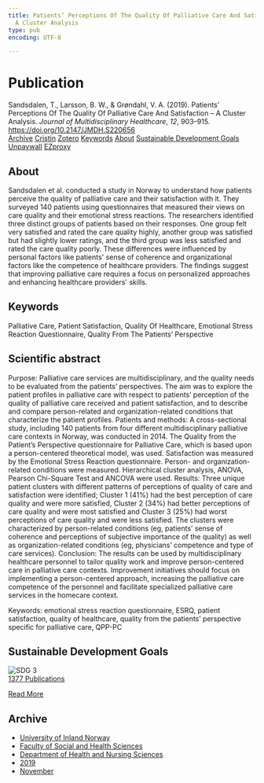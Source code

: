 ```yaml
---
title: Patients’ Perceptions Of The Quality Of Palliative Care And Satisfaction –
  A Cluster Analysis
type: pub
encoding: UTF-8

---
```

<h1>Publication</h1>
<article id="csl-bib-container-PF9JJSUD" class="csl-bib-container">
  <div class="csl-bib-body"> <div class="csl-entry">Sandsdalen, T., Larsson, B. W., &#38; Grøndahl, V. A. (2019). Patients’ Perceptions Of The Quality Of Palliative Care And Satisfaction – A Cluster Analysis. <i>Journal of Multidisciplinary Healthcare</i>, <i>12</i>, 903–915. <a href="https://doi.org/10.2147/JMDH.S220656">https://doi.org/10.2147/JMDH.S220656</a></div> </div>
  <div class="csl-bib-buttons">
    <a href="#taxonomy-article-PF9JJSUD" alt="archive" class="csl-bib-button">Archive</a>
    <a href="https://app.cristin.no/results/show.jsf?id=1745814" alt="Cristin" class="csl-bib-button">Cristin</a>
    <a href="http://zotero.org/groups/5881554/items/PF9JJSUD" alt="Zotero" class="csl-bib-button">Zotero</a>
    <a href="#keywords-article-PF9JJSUD" alt="keywords" class="csl-bib-button">Keywords</a>
    <a href="#about-article-PF9JJSUD" alt="about_pub" class="csl-bib-button">About</a>
    <a href="#sdg-article-PF9JJSUD" alt="sdg" class="csl-bib-button">Sustainable Development Goals</a>
    <a href="https://www.dovepress.com/getfile.php?fileID=53904" alt="Unpaywall" class="csl-bib-button">Unpaywall</a>
    <a href="https://www.dovepress.com/getfile.php?fileID=53904" alt="EZproxy" class="csl-bib-button">EZproxy</a>
  </div>
  <div id="csl-bib-meta-container-PF9JJSUD"></div>
</article>
<div id="csl-bib-meta-PF9JJSUD" class="csl-bib-meta">
  <article id="about-article-PF9JJSUD" class="about_pub-article">
    <h1>About</h1>
    Sandsdalen et al. conducted a study in Norway to understand how patients perceive the quality of palliative care and their satisfaction with it. They surveyed 140 patients using questionnaires that measured their views on care quality and their emotional stress reactions. The researchers identified three distinct groups of patients based on their responses. One group felt very satisfied and rated the care quality highly, another group was satisfied but had slightly lower ratings, and the third group was less satisfied and rated the care quality poorly. These differences were influenced by personal factors like patients' sense of coherence and organizational factors like the competence of healthcare providers. The findings suggest that improving palliative care requires a focus on personalized approaches and enhancing healthcare providers' skills.
  </article>
  <article id="keywords-article-PF9JJSUD" class="keywords-article">
    <h1>Keywords</h1>
    Palliative Care, Patient Satisfaction, Quality Of Healthcare, Emotional Stress Reaction Questionnaire, Quality From The Patients’ Perspective
  </article>
  <article id="abstract-article-PF9JJSUD" class="abstract-article">
    <h1>Scientific abstract</h1>
    Purpose: Palliative care services are multidisciplinary, and the quality needs to be evaluated from the patients’ perspectives. The aim was to explore the patient profiles in palliative care with respect to patients’ perception of the quality of palliative care received and patient satisfaction, and to describe and compare person-related and organization-related conditions that characterize the patient profiles. 
Patients and methods: A cross-sectional study, including 140 patients from four different multidisciplinary palliative care contexts in Norway, was conducted in 2014. The Quality from the Patient’s Perspective questionnaire for Palliative Care, which is based upon a person-centered theoretical model, was used. Satisfaction was measured by the Emotional Stress Reaction questionnaire. Person- and organization-related conditions were measured. Hierarchical cluster analysis, ANOVA, Pearson Chi-Square Test and ANCOVA were used. 
Results: Three unique patient clusters with different patterns of perceptions of quality of care and satisfaction were identified; Cluster 1 (41%) had the best perception of care quality and were more satisfied, Cluster 2 (34%) had better perceptions of care quality and were most satisfied and Cluster 3 (25%) had worst perceptions of care quality and were less satisfied. The clusters were characterized by person-related conditions (eg, patients’ sense of coherence and perceptions of subjective importance of the quality) as well as organization-related conditions (eg, physicians’ competence and type of care services). 
Conclusion: The results can be used by multidisciplinary healthcare personnel to tailor quality work and improve person-centered care in palliative care contexts. Improvement initiatives should focus on implementing a person-centered approach, increasing the palliative care competence of the personnel and facilitate specialized palliative care services in the homecare context. 
 
Keywords: emotional stress reaction questionnaire, ESRQ, patient satisfaction, quality of healthcare, quality from the patients’ perspective specific for palliative care, QPP-PC
  </article>
  <article id="sdg-article-PF9JJSUD" class="sdg-article">
    <h1>Sustainable Development Goals</h1>
    <div class="sdg-container"><div id="sdg3" class="sdg">
        <img src="{{< params subfolder >}}images/sdg/sdg03_en.png" class="image" alt="SDG 3">
        <div class="sdg-overlay">
          <a href="{{< params subfolder >}}en/archive/?sdg=3#archive" class="sdg-publication-count"><span>1377</span> Publications</a>
          <p><a href="https://sdgs.un.org/goals/goal3" class="sdg-read-more">Read More</a></p>
        </div>
      </div></div>
  </article>
  <article id="taxonomy-article-PF9JJSUD" class="taxonomy-article">
    <h1>Archive</h1>
    <ul>
      <li><a href="{{< params subfolder >}}en/archive/?key=3DCRN523">University of Inland Norway</a></li>
      <li><a href="{{< params subfolder >}}en/archive/?key=IDKFS3MX">Faculty of Social and Health Sciences</a></li>
      <li><a href="{{< params subfolder >}}en/archive/?key=GTV4ECMZ">Department of Health and Nursing Sciences</a></li>
      <li><a href="{{< params subfolder >}}en/archive/?key=E7THIEEM">2019</a></li>
      <li><a href="{{< params subfolder >}}en/archive/?key=JHJ6HJUL">November</a></li>
    </ul>
  </article>
</div>
